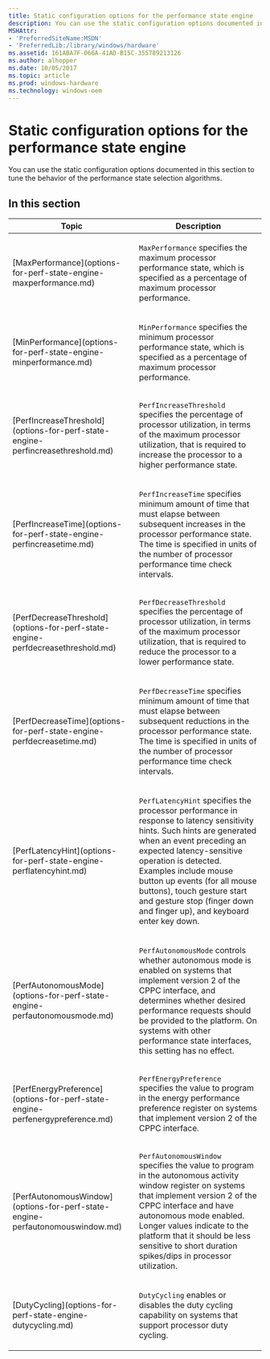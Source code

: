 ```yaml
---
title: Static configuration options for the performance state engine
description: You can use the static configuration options documented in this section to tune the behavior of the performance state selection algorithms.
MSHAttr:
- 'PreferredSiteName:MSDN'
- 'PreferredLib:/library/windows/hardware'
ms.assetid: 161ABA7F-066A-41AD-B15C-355789213126
ms.author: alhopper
ms.date: 10/05/2017
ms.topic: article
ms.prod: windows-hardware
ms.technology: windows-oem
---
```


# Static configuration options for the performance state engine


You can use the static configuration options documented in this section to tune the behavior of the performance state selection algorithms.

## <span id="in_this_section"></span>In this section


<table>
<colgroup>
<col width="50%" />
<col width="50%" />
</colgroup>
<thead>
<tr class="header">
<th>Topic</th>
<th>Description</th>
</tr>
</thead>
<tbody>
<tr class="odd">
<td><p>[MaxPerformance](options-for-perf-state-engine-maxperformance.md)</p></td>
<td><p><code>MaxPerformance</code> specifies the maximum processor performance state, which is specified as a percentage of maximum processor performance.</p></td>
</tr>
<tr class="even">
<td><p>[MinPerformance](options-for-perf-state-engine-minperformance.md)</p></td>
<td><p><code>MinPerformance</code> specifies the minimum processor performance state, which is specified as a percentage of maximum processor performance.</p></td>
</tr>
<tr class="odd">
<td><p>[PerfIncreaseThreshold](options-for-perf-state-engine-perfincreasethreshold.md)</p></td>
<td><p><code>PerfIncreaseThreshold</code> specifies the percentage of processor utilization, in terms of the maximum processor utilization, that is required to increase the processor to a higher performance state.</p></td>
</tr>
<tr class="even">
<td><p>[PerfIncreaseTime](options-for-perf-state-engine-perfincreasetime.md)</p></td>
<td><p><code>PerfIncreaseTime</code> specifies minimum amount of time that must elapse between subsequent increases in the processor performance state. The time is specified in units of the number of processor performance time check intervals.</p></td>
</tr>
<tr class="odd">
<td><p>[PerfDecreaseThreshold](options-for-perf-state-engine-perfdecreasethreshold.md)</p></td>
<td><p><code>PerfDecreaseThreshold</code> specifies the percentage of processor utilization, in terms of the maximum processor utilization, that is required to reduce the processor to a lower performance state.</p></td>
</tr>
<tr class="even">
<td><p>[PerfDecreaseTime](options-for-perf-state-engine-perfdecreasetime.md)</p></td>
<td><p><code>PerfDecreaseTime</code> specifies minimum amount of time that must elapse between subsequent reductions in the processor performance state. The time is specified in units of the number of processor performance time check intervals.</p></td>
</tr>
<tr class="odd">
<td><p>[PerfLatencyHint](options-for-perf-state-engine-perflatencyhint.md)</p></td>
<td><p><code>PerfLatencyHint</code> specifies the processor performance in response to latency sensitivity hints. Such hints are generated when an event preceding an expected latency-sensitive operation is detected. Examples include mouse button up events (for all mouse buttons), touch gesture start and gesture stop (finger down and finger up), and keyboard enter key down.</p></td>
</tr>
<tr class="even">
<td><p>[PerfAutonomousMode](options-for-perf-state-engine-perfautonomousmode.md)</p></td>
<td><p><code>PerfAutonomousMode</code> controls whether autonomous mode is enabled on systems that implement version 2 of the CPPC interface, and determines whether desired performance requests should be provided to the platform. On systems with other performance state interfaces, this setting has no effect.</p></td>
</tr>
<tr class="odd">
<td><p>[PerfEnergyPreference](options-for-perf-state-engine-perfenergypreference.md)</p></td>
<td><p><code>PerfEnergyPreference</code> specifies the value to program in the energy performance preference register on systems that implement version 2 of the CPPC interface.</p></td>
</tr>
<tr class="even">
<td><p>[PerfAutonomousWindow](options-for-perf-state-engine-perfautonomouswindow.md)</p></td>
<td><p><code>PerfAutonomousWindow</code> specifies the value to program in the autonomous activity window register on systems that implement version 2 of the CPPC interface and have autonomous mode enabled. Longer values indicate to the platform that it should be less sensitive to short duration spikes/dips in processor utilization.</p></td>
</tr>
<tr class="odd">
<td><p>[DutyCycling](options-for-perf-state-engine-dutycycling.md)</p></td>
<td><p><code>DutyCycling</code> enables or disables the duty cycling capability on systems that support processor duty cycling.</p></td>
</tr>
</tbody>
</table>